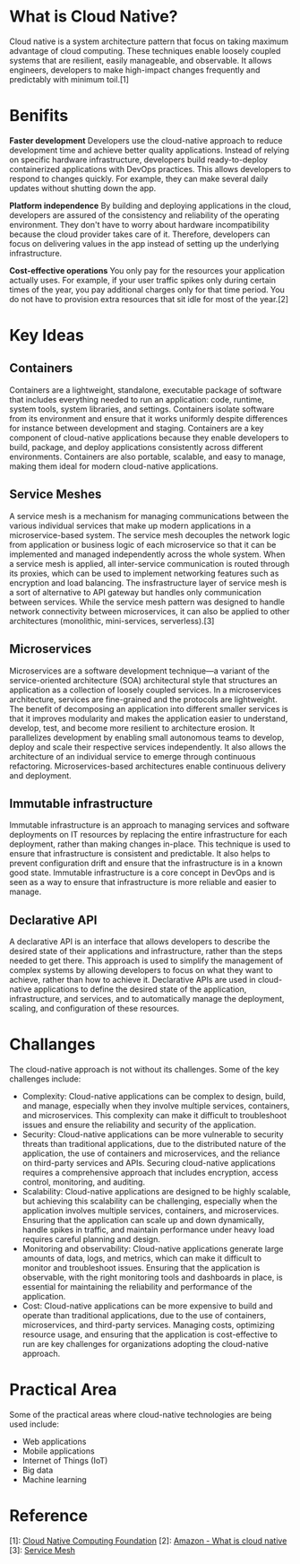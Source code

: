 # What is Cloud Native?

Cloud native is a system architecture pattern that focus on taking maximum advantage of cloud computing. These techniques enable loosely coupled systems that are resilient, easily manageable, and observable. It allows engineers, developers to make high-impact changes frequently and predictably with minimum toil.[1]

# Benifits
**Faster development**
Developers use the cloud-native approach to reduce development time and achieve better quality applications. Instead of relying on specific hardware infrastructure, developers build ready-to-deploy containerized applications with DevOps practices. This allows developers to respond to changes quickly. For example, they can make several daily updates without shutting down the app. 

**Platform independence**
By building and deploying applications in the cloud, developers are assured of the consistency and reliability of the operating environment. They don't have to worry about hardware incompatibility because the cloud provider takes care of it. Therefore, developers can focus on delivering values in the app instead of setting up the underlying infrastructure. 

**Cost-effective operations**
You only pay for the resources your application actually uses. For example, if your user traffic spikes only during certain times of the year, you pay additional charges only for that time period. You do not have to provision extra resources that sit idle for most of the year.[2]

# Key Ideas
## Containers
Containers are a lightweight, standalone, executable package of software that includes everything needed to run an application: code, runtime, system tools, system libraries, and settings. Containers isolate software from its environment and ensure that it works uniformly despite differences for instance between development and staging. Containers are a key component of cloud-native applications because they enable developers to build, package, and deploy applications consistently across different environments. Containers are also portable, scalable, and easy to manage, making them ideal for modern cloud-native applications.
## Service Meshes
A service mesh is a mechanism for managing communications between the various individual services that make up modern applications in a microservice-based system.
The service mesh decouples the network logic from application or business logic of each microservice so that it can be implemented and managed independently across the whole system. When a service mesh is applied, all inter-service communication is routed through its proxies, which can be used to implement networking features such as encryption and load balancing. The insfrastructure layer of service mesh is a sort of alternative to API gateway but handles only communication between services. While the service mesh pattern was designed to handle network connectivity between microservices, it can also be applied to other architectures (monolithic, mini-services, serverless).[3]
## Microservices
Microservices are a software development technique—a variant of the service-oriented architecture (SOA) architectural style that structures an application as a collection of loosely coupled services. In a microservices architecture, services are fine-grained and the protocols are lightweight. The benefit of decomposing an application into different smaller services is that it improves modularity and makes the application easier to understand, develop, test, and become more resilient to architecture erosion. It parallelizes development by enabling small autonomous teams to develop, deploy and scale their respective services independently. It also allows the architecture of an individual service to emerge through continuous refactoring. Microservices-based architectures enable continuous delivery and deployment.
## Immutable infrastructure
Immutable infrastructure is an approach to managing services and software deployments on IT resources by replacing the entire infrastructure for each deployment, rather than making changes in-place. This technique is used to ensure that infrastructure is consistent and predictable. It also helps to prevent configuration drift and ensure that the infrastructure is in a known good state. Immutable infrastructure is a core concept in DevOps and is seen as a way to ensure that infrastructure is more reliable and easier to manage.
## Declarative API
A declarative API is an interface that allows developers to describe the desired state of their applications and infrastructure, rather than the steps needed to get there. This approach is used to simplify the management of complex systems by allowing developers to focus on what they want to achieve, rather than how to achieve it. Declarative APIs are used in cloud-native applications to define the desired state of the application, infrastructure, and services, and to automatically manage the deployment, scaling, and configuration of these resources.
# Challanges
The cloud-native approach is not without its challenges. Some of the key challenges include:
- Complexity: Cloud-native applications can be complex to design, build, and manage, especially when they involve multiple services, containers, and microservices. This complexity can make it difficult to troubleshoot issues and ensure the reliability and security of the application.
- Security: Cloud-native applications can be more vulnerable to security threats than traditional applications, due to the distributed nature of the application, the use of containers and microservices, and the reliance on third-party services and APIs. Securing cloud-native applications requires a comprehensive approach that includes encryption, access control, monitoring, and auditing.
- Scalability: Cloud-native applications are designed to be highly scalable, but achieving this scalability can be challenging, especially when the application involves multiple services, containers, and microservices. Ensuring that the application can scale up and down dynamically, handle spikes in traffic, and maintain performance under heavy load requires careful planning and design.
- Monitoring and observability: Cloud-native applications generate large amounts of data, logs, and metrics, which can make it difficult to monitor and troubleshoot issues. Ensuring that the application is observable, with the right monitoring tools and dashboards in place, is essential for maintaining the reliability and performance of the application.
- Cost: Cloud-native applications can be more expensive to build and operate than traditional applications, due to the use of containers, microservices, and third-party services. Managing costs, optimizing resource usage, and ensuring that the application is cost-effective to run are key challenges for organizations adopting the cloud-native approach.


# Practical Area
Some of the practical areas where cloud-native technologies are being used include:
- Web applications
- Mobile applications
- Internet of Things (IoT)
- Big data
- Machine learning










# Reference
[1]: [Cloud Native Computing Foundation](https://www.cncf.io/)
[2]: [Amazon - What is cloud native](https://aws.amazon.com/what-is/cloud-native)
[3]: [Service Mesh](https://konghq.com/blog/learning-center/what-is-a-service-mesh)
